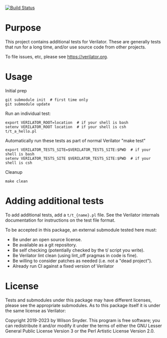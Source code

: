 [![Build Status](https://github.com/verilator/verilator_ext_tests/workflows/build/badge.svg)](https://github.com/verilator/verilator_ext_tests/actions?query=workflow%3Abuild)

# Purpose

This project contains additional tests for Verilator. These are generally
tests that run for a long time, and/or use source code from other projects.

To file issues, etc, please see https://verilator.org.

# Usage

Initial prep

```
git submodule init  # first time only
git submodule update
```

Run an individual test:

```
export VERILATOR_ROOT=location  # if your shell is bash
setenv VERILATOR_ROOT location  # if your shell is csh
t/t_a_hello.pl
```

Automatically run these tests as part of normal Verilator "make test"

```
export VERILATOR_TESTS_SITE=$VERILATOR_TESTS_SITE:$PWD  # if your shell is bash
setenv VERILATOR_TESTS_SITE $VERILATOR_TESTS_SITE:$PWD  # if your shell is csh
```

Cleanup

```
make clean
```

# Adding additional tests

To add additional tests, add a `t/t_{name}.pl` file.  See the Verilator
internals documentation for instructions on the test file format.

To be accepted in this package, an external submodule tested here must:

* Be under an open source license.
* Be available as a git repository.
* Be self checking (potentially checked by the t/ script you write).
* Be Verilator lint clean (using lint_off pragmas in code is fine).
* Be willing to consider patches as needed (i.e. not a "dead project").
* Already run CI against a fixed version of Verilator

# License

Tests and submodules under this package may have different licenses, please
see the appropriate submodules.  As to this package itself it is under the
same license as Verilator:

Copyright 2019-2023 by Wilson Snyder.  This program is free software; you
can redistribute it and/or modify it under the terms of either the GNU
Lesser General Public License Version 3 or the Perl Artistic License
Version 2.0.
